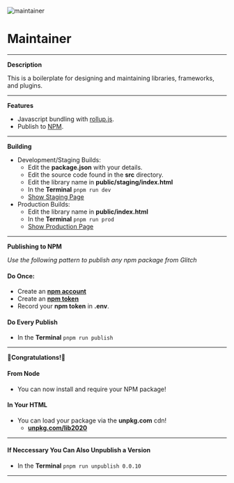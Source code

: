 ![maintainer](https://cdn.glitch.com/4e53cd53-db7a-4126-950a-47ec03902b02%2Fhacker.png?v=1591365090437)

# Maintainer
____
**Description**

This is a boilerplate for designing and maintaining libraries, frameworks, and plugins.
____

**Features**

- Javascript bundling with <a href="https://rollupjs.org/guide/en/" rel="noopener noreferrer">rollup.js</a>.
- Publish to <a href="https://docs.npmjs.com/cli/publish" rel="noopener noreferrer">NPM</a>.


___

**Building**

- Development/Staging Builds:
  - Edit the **package.json** with your details.
  - Edit the source code found in the **src** directory.
  - Edit the library name in **public/staging/index.html**
  - In the **Terminal** ```pnpm run dev```
  - <a href="https://maintainer.glitch.me/staging/" rel="noopener noreferrer">Show Staging Page</a>
- Production Builds:
  - Edit the library name in **public/index.html**
  - In the **Terminal** ```pnpm run prod```
  - <a href="https://maintainer.glitch.me" rel="noopener noreferrer">Show Production Page</a>


___

**Publishing to NPM**

*Use the following pattern to publish any npm package from Glitch*

#### Do Once:

- Create an <a href="https://www.npmjs.com/" rel="noopener noreferrer ">**npm account**</a>
- Create an <a href="https://docs.npmjs.com/creating-and-viewing-authentication-tokens" rel="noopener noreferrer ">**npm token**</a>
- Record your **npm token** in **.env**.

#### Do Every Publish
- In the **Terminal** ```pnpm run publish```

___

**🎉Congratulations!🎉**

#### From Node
- You can now install and require your NPM package!

#### In Your HTML
- You can load your package via the **unpkg.com** cdn!
  - <a href="unpkg.com/lib2020" rel="noopener noreferrer ">**unpkg.com/lib2020**</a>
  
___


#### If Neccessary You Can Also Unpublish a Version
- In the **Terminal** ```pnpm run unpublish 0.0.10```

___